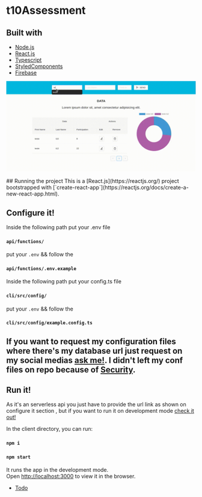 # t10Assessment

## Built with
* [Node.js](https://nodejs.org/en/)
* [React.js](https://reactjs.org/)
* [Typescript](https://www.typescriptlang.org/)
* [StyledComponents](https://styled-components.com/)
* [Firebase](https://firebase.google.com/)

<p align = "center">
<img  src= './showcase/showCase.gif' >
</p>
## Running the project
This is a [React.js](https://reactjs.org/) project bootstrapped with [`create-react-app`](https://reactjs.org/docs/create-a-new-react-app.html).

## Configure it!
Inside the following path put your .env file
#### `api/functions/`
put your `.env` && follow the 
#### `api/functions/.env.example`

Inside the following path put your config.ts file
#### `cli/src/config/`
put your `.env` && follow the 
#### `cli/src/config/example.config.ts`

## If you want to request my configuration files where there's my database url just request on my social medias [ask me!](https://github.com/Guilherme-del/Guilherme-del). I didn't left my conf files on repo because of [Security](https://firebase.google.com/docs/firestore/security/get-started).

## Run it!
As it's an serverless api you just have to provide the url link as shown on configure it section , but if you want to run it on development mode [check it out!](https://firebase.google.com/docs/emulator-suite) 

In the client directory, you can run:
#### `npm i`
#### `npm start`

It runs the app in the development mode.<br />
Open [http://localhost:3000](http://localhost:3000) to view it in the browser. 

* [Todo](https://github.com/Guilherme-del/t10Assessment/issues)
